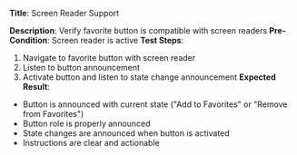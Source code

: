 **Title**: Screen Reader Support

**Description**: Verify favorite button is compatible with screen readers
**Pre-Condition**: Screen reader is active
**Test Steps**:
1. Navigate to favorite button with screen reader
2. Listen to button announcement
3. Activate button and listen to state change announcement
**Expected Result**:
- Button is announced with current state ("Add to Favorites" or "Remove from Favorites")
- Button role is properly announced
- State changes are announced when button is activated
- Instructions are clear and actionable